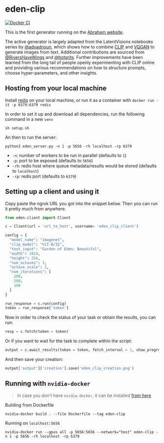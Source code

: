 # eden-clip

[![Docker CI](https://github.com/abraham-ai/eden-clip/actions/workflows/docker-ci.yml/badge.svg)](https://github.com/abraham-ai/eden-clip/actions/workflows/docker-ci.yml)

This is the first generator running on the [Abraham website](https://www.abraham.ai/create).

The active generator is largely adapted from the LatentVisions notebooks series by [@advadnoun](https://twitter.com/advadnoun/), which shows how to combine [CLIP](https://github.com/openai/CLIP) and [VQGAN](https://github.com/CompVis/taming-transformers) to generate images from text. Additional contributions are sourced from [@RiversHaveWings](https://twitter.com/RiversHaveWings) and [@hotgrits](https://twitter.com/torridgristle). Further improvements have been learned from the long tail of people openly experimenting with CLIP online and providing various recommendations on how to structure prompts, choose hyper-parameters, and other insights.

## Hosting from your local machine

Install [redis](https://redis.io/topics/quickstart) on your local machine, or run it as a container with `docker run -it -p 6379:6379 redis`

In order to set it up and download all dependencies, run the following command in a new `venv`

```
sh setup.sh
```

An then to run the server:

```
python3 eden_server.py -n 1 -p 5656 -rh localhost -rp 6379
```

- `-n`: number of workers to be run in parallel (defaults to `1`)
- `-p`: port to be exposed (defaults to `5656`)
- `-rh`: redis host where queue metadata/results would be stored (defaults to `localhost`)
- `-rp`: redis port (defaults to `6379`)

## Setting up a client and using it

Copy paste the ngrok URL you got into the snippet below. Then you can run it pretty much from anywhere.

```python
from eden.client import Client

c = Client(url = 'url_to_host', username= 'eden_clip_client')

config = {
  "model_name": "imagenet",
  "clip_model": "ViT-B/32",
  "text_input": "Garden of Eden; Beautiful",
  "width": 1024,
  "height": 256,
  "num_octaves": 3,
  "octave_scale": 2,
  "num_iterations": [
    200,
    200,
    100
  ]
}

run_response = c.run(config)
token = run_response['token']
```

Now in order to check the status of your task or obtain the results, you can run:

```python
resp = c.fetch(token = token)
```

Or if you want to wait for the task to complete within the script:

```python
output = c.await_results(token = token, fetch_interval = 1, show_progress = False)
```

And then save your creation:

```python
output['output']['creation'].save('eden_clip_creation.png')
```

## Running with `nvidia-docker`

> In case you don't have `nvidia-docker`, it can be installed [from here](https://docs.nvidia.com/datacenter/cloud-native/container-toolkit/install-guide.html)

Building from Dockerfile

```
nvidia-docker build . --file Dockerfile --tag eden-clip
```

Running on `localhost:5656`

```
nvidia-docker run --gpus all -p 5656:5656 --network="host" eden-clip -n 1 -p 5656 -rh localhost -rp 6379
```
